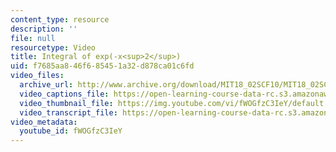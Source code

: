 ```yaml
---
content_type: resource
description: ''
file: null
resourcetype: Video
title: Integral of exp(-x<sup>2</sup>)
uid: f7685aa8-46f6-8545-1a32-d878ca01c6fd
video_files:
  archive_url: http://www.archive.org/download/MIT18_02SCF10/MIT18_02SCF10Rec_37_300k.mp4
  video_captions_file: https://open-learning-course-data-rc.s3.amazonaws.com/18-02sc-multivariable-calculus-fall-2010/ab32ec1d51aa5e44b8dc240727b92e98_fWOGfzC3IeY.vtt
  video_thumbnail_file: https://img.youtube.com/vi/fWOGfzC3IeY/default.jpg
  video_transcript_file: https://open-learning-course-data-rc.s3.amazonaws.com/18-02sc-multivariable-calculus-fall-2010/9b198570a1bd7024149f53eb11b06bc1_fWOGfzC3IeY.pdf
video_metadata:
  youtube_id: fWOGfzC3IeY
---
```

